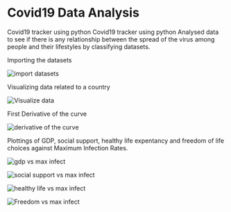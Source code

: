 # Covid19 Data Analysis
Covid19 tracker using python
Covid19 tracker using python Analysed data to see if there is any relationship between the spread of the virus among people and their lifestyles by classifying datasets.


Importing the datasets

![import datasets](https://user-images.githubusercontent.com/68801236/104551709-67e5e900-565d-11eb-9150-8e0ebe2bcf63.jpg)



Visualizing data related to a country

![Visualize data](https://user-images.githubusercontent.com/68801236/104552027-fce8e200-565d-11eb-92c5-b220093f786a.jpg)

First Derivative of the curve

![derivative of the curve](https://user-images.githubusercontent.com/68801236/104552847-91077900-565f-11eb-94d9-b4a67ed2c77c.jpg)

Plottings of GDP, social support, healthy life expentancy and freedom of life choices against Maximum Infection Rates.

![gdp vs max infect](https://user-images.githubusercontent.com/68801236/104553448-a92bc800-5660-11eb-9efb-d10bb61a54a9.jpg)

![social support vs max infect](https://user-images.githubusercontent.com/68801236/104553454-ac26b880-5660-11eb-91ed-d56110918a4c.jpg)

![healthy life vs max infect](https://user-images.githubusercontent.com/68801236/104553455-ae891280-5660-11eb-8a97-4ad92fcace73.jpg)

![Freedom vs max infect](https://user-images.githubusercontent.com/68801236/104553460-b0eb6c80-5660-11eb-8cb8-fb0df24f3cae.jpg)
